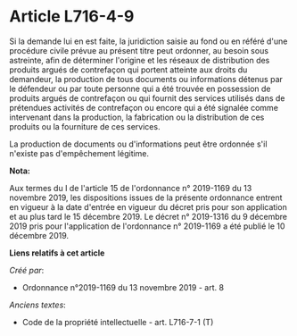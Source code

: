 # Article L716-4-9

Si la demande lui en est faite, la juridiction saisie au fond ou en référé d'une procédure civile prévue au présent titre
peut ordonner, au besoin sous astreinte, afin de déterminer l'origine et les réseaux de distribution des produits argués de
contrefaçon qui portent atteinte aux droits du demandeur, la production de tous documents ou informations détenus par le
défendeur ou par toute personne qui a été trouvée en possession de produits argués de contrefaçon ou qui fournit des services
utilisés dans de prétendues activités de contrefaçon ou encore qui a été signalée comme intervenant dans la production, la
fabrication ou la distribution de ces produits ou la fourniture de ces services. 

La production de documents ou d'informations peut être ordonnée s'il n'existe pas d'empêchement légitime.

**Nota:**

Aux termes du I de l'article 15 de l'ordonnance n° 2019-1169 du 13 novembre 2019, les dispositions issues de la présente
ordonnance entrent en vigueur à la date d'entrée en vigueur du décret pris pour son application et au plus tard le 15
décembre 2019. Le décret n° 2019-1316 du 9 décembre 2019 pris pour l'application de l'ordonnance n° 2019-1169 a été publié le
10 décembre 2019.

**Liens relatifs à cet article**

_Créé par_:

  - Ordonnance n°2019-1169 du 13 novembre 2019 - art. 8

_Anciens textes_:

  - Code de la propriété intellectuelle - art. L716-7-1 (T)
